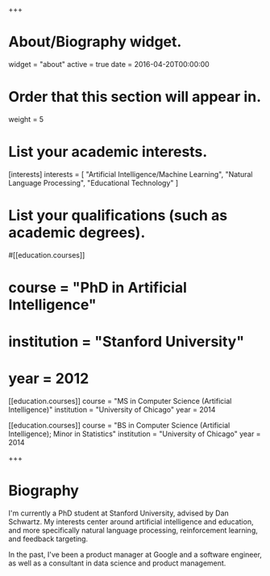 +++
# About/Biography widget.
widget = "about"
active = true
date = 2016-04-20T00:00:00

# Order that this section will appear in.
weight = 5

# List your academic interests.
[interests]
  interests = [
    "Artificial Intelligence/Machine Learning",
    "Natural Language Processing",
    "Educational Technology"
  ]

# List your qualifications (such as academic degrees).
#[[education.courses]]
#  course = "PhD in Artificial Intelligence"
#  institution = "Stanford University"
#  year = 2012

[[education.courses]]
  course = "MS in Computer Science (Artificial Intelligence)"
  institution = "University of Chicago"
  year = 2014 

[[education.courses]]
  course = "BS in Computer Science (Artificial Intelligence); Minor in Statistics"
  institution = "University of Chicago"
  year = 2014
 
+++

# Biography
I'm currently a PhD student at Stanford University, advised by Dan Schwartz. My interests center around artificial
intelligence and education, and more specifically natural language processing, reinforcement learning, and feedback
targeting.

In the past, I've been a product manager at Google and a software engineer, as well as a consultant in data science and
product management.

